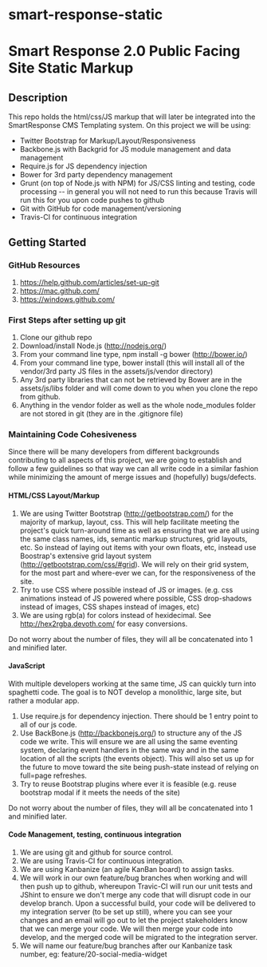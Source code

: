 smart-response-static
=====================

# Smart Response 2.0 Public Facing Site Static Markup

## Description

This repo holds the html/css/JS markup that will later be integrated into the SmartResponse CMS Templating system. On this project we will be using:
* Twitter Bootstrap for Markup/Layout/Responsiveness
* Backbone.js with Backgrid for JS module management and data management
* Require.js for JS dependency injection
* Bower for 3rd party dependency management
* Grunt (on top of Node.js with NPM) for JS/CSS linting and testing, code processing -- in general you will not need to run this because Travis will run this for you upon code pushes to github
* Git with GitHub for code management/versioning
* Travis-CI for continuous integration

## Getting Started

### GitHub Resources
1. https://help.github.com/articles/set-up-git
2. https://mac.github.com/
3. https://windows.github.com/

### First Steps after setting up git
1. Clone our github repo
2. Download/install Node.js (http://nodejs.org/)
3. From your command line type, npm install -g bower (http://bower.io/)
4. From your command line type, bower install (this will install all of the vendor/3rd party JS files in the assets/js/vendor directory)
5. Any 3rd party libraries that can not be retrieved by Bower are in the assets/js/libs folder and will come down to you when you clone the repo from github.
6. Anything in the vendor folder as well as the whole node_modules folder are not stored in git (they are in the .gitignore file)

### Maintaining Code Cohesiveness

Since there will be many developers from different backgrounds contributing to all aspects of this project, we are going to establish and follow a few guidelines so that way we can all write code in a similar fashion while minimizing the amount of merge issues and (hopefully) bugs/defects.

#### HTML/CSS Layout/Markup

1. We are using Twitter Bootstrap (http://getbootstrap.com/) for the majority of markup, layout, css. This will help facilitate meeting the project's quick turn-around time as well as ensuring that we are all using the same class names, ids, semantic markup structures, grid layouts, etc. So instead of laying out items with your own floats, etc, instead use Boostrap's extensive grid layout system (http://getbootstrap.com/css/#grid). We will rely on their grid system, for the most part and where-ever we can, for the responsiveness of the site.
2. Try to use CSS where possible instead of JS or images. (e.g. css animations instead of JS powered where possible, CSS drop-shadows instead of images, CSS shapes instead of images, etc)
3. We are using rgb(a) for colors instead of hexidecimal. See http://hex2rgba.devoth.com/ for easy conversions.

Do not worry about the number of files, they will all be concatenated into 1 and minified later.

#### JavaScript

With multiple developers working at the same time, JS can quickly turn into spaghetti code. The goal is to NOT develop a monolithic, large site, but rather a modular app.

1. Use require.js for dependency injection. There should be 1 entry point to all of our js code.
2. Use BackBone.js (http://backbonejs.org/) to structure any of the JS code we write. This will ensure we are all using the same eventing system, declaring event handlers in the same way and in the same location of all the scripts (the events object). This will also set us up for the future to move toward the site being push-state instead of relying on full=page refreshes.
3. Try to reuse Bootstrap plugins where ever it is feasible (e.g. reuse bootstrap modal if it meets the needs of the site)

Do not worry about the number of files, they will all be concatenated into 1 and minified later.

#### Code Management, testing, continuous integration
1. We are using git and github for source control.
2. We are using Travis-CI for continuous integration.
3. We are using Kanbanize (an agile KanBan board) to assign tasks.
3. We will work in our own feature/bug branches when working and will then push up to github, whereupon Travic-CI will run our unit tests and JShint to ensure we don't merge any code that will disrupt code in our develop branch. Upon a successful build, your code will be delivered to my integration server (to be set up still), where you can see your changes and an email will go out to let the project stakeholders know that we can merge your code. We will then merge your code into develop, and the merged code will be migrated to the integration server.
4. We will name our feature/bug branches after our Kanbanize task number, eg: feature/20-social-media-widget
